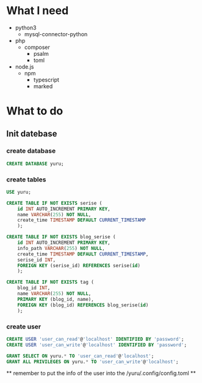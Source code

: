 # What I need
- python3
  - mysql-connector-python
- php
  - composer
    - psalm
    - toml
- node.js
  - npm
    - typescript <!-- actually, i didn't use it -->
    - marked

# What to do

## Init datebase
### create database
```sql
CREATE DATABASE yuru;
```

### create tables

```sql
USE yuru;

CREATE TABLE IF NOT EXISTS serise (
    id INT AUTO_INCREMENT PRIMARY KEY,
    name VARCHAR(255) NOT NULL,
    create_time TIMESTAMP DEFAULT CURRENT_TIMESTAMP
    );

CREATE TABLE IF NOT EXISTS blog_serise (
    id INT AUTO_INCREMENT PRIMARY KEY,
    info_path VARCHAR(255) NOT NULL,
    create_time TIMESTAMP DEFAULT CURRENT_TIMESTAMP,
    serise_id INT,
    FOREIGN KEY (serise_id) REFERENCES serise(id)
    );

CREATE TABLE IF NOT EXISTS tag (
    blog_id INT,
    name VARCHAR(255) NOT NULL,
    PRIMARY KEY (blog_id, name),
    FOREIGN KEY (blog_id) REFERENCES blog_serise(id)
    );
```

### create user
```sql
CREATE USER 'user_can_read'@'localhost' IDENTIFIED BY 'password';
CREATE USER 'user_can_write'@'localhost' IDENTIFIED BY 'password';

GRANT SELECT ON yuru.* TO 'user_can_read'@'localhost';
GRANT ALL PRIVILEGES ON yuru.* TO 'user_can_write'@'localhost';
```
** remember to put the info of the user into the /yuru/.config/config.toml **

